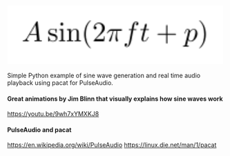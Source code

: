 <img src="/docs/sinewave.svg" style="width: 500px">

Simple Python example of sine wave generation and real time audio playback using pacat for PulseAudio.

#### Great animations by Jim Blinn that visually explains how sine waves work
https://youtu.be/9wh7xYMXKJ8

#### PulseAudio and pacat
https://en.wikipedia.org/wiki/PulseAudio
https://linux.die.net/man/1/pacat
